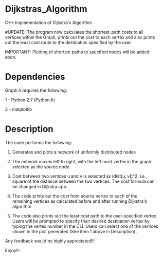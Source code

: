 # Dijkstras_Algorithm
C++ Implementation of Dijkstra's Algorithm

#UPDATE: 
The program now calculates the shortest_path costs to all vertices within the Graph, prints out the cost to each vertex and also prints out the least cost route to the destination specified by the user. 

IMPORTANT: Plotting of shortest paths to specified nodes will be added soon.

# Dependencies
Graph.h requires the following:

1 - Python 2.7 (Python.h)

2 - matplotlib

# Description
The code performs the following:

1) Generates and plots a network of uniformly distributed nodes

2) The network moves left to right, with the left most vertex in the graph selected as the source node.
  
3) Cost between two vertices u and v is selected as (dist[u, v])^2, i.e., square of the distance between the two vertices. The cost formula can be changed in Dijkstra.cpp.

4) The code prints out the cost from source vertex to each of the remaining vertices as calculated before and after running Dijkstra's algorithm.

5) The code also prints out the least cost path to the user-specified vertex. Users will be prompted to specify their desired destination vertex by typing the vertex number in the CLI. Users can select one of the vertices shown in the plot generated (See item 1 above in Description).

Any feedback would be highly appreciated!!!

Enjoy!!!
